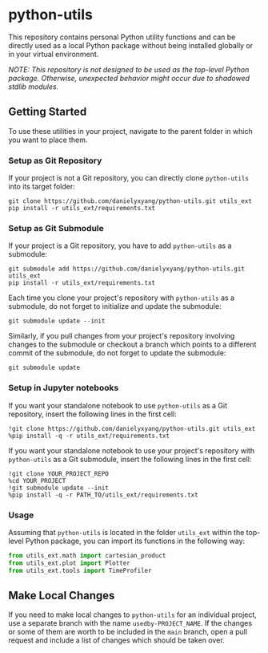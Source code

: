 # python-utils

This repository contains personal Python utility functions and can be directly used as a local Python package without being installed globally or in your virtual environment.

*NOTE: This repository is not designed to be used as the top-level Python package. Otherwise, unexpected behavior might occur due to shadowed stdlib modules.*


## Getting Started

To use these utilities in your project, navigate to the parent folder in which you want to place them.

### Setup as Git Repository
If your project is not a Git repository, you can directly clone `python-utils` into its target folder:
```
git clone https://github.com/danielyxyang/python-utils.git utils_ext
pip install -r utils_ext/requirements.txt
```

### Setup as Git Submodule
If your project is a Git repository, you have to add `python-utils` as a submodule:
```
git submodule add https://github.com/danielyxyang/python-utils.git utils_ext
pip install -r utils_ext/requirements.txt
```
Each time you clone your project's repository with `python-utils` as a submodule, do not forget to initialize and update the submodule:
```
git submodule update --init
```
Similarly, if you pull changes from your project's repository involving changes to the submodule or checkout a branch which points to a different commit of the submodule, do not forget to update the submodule:
```
git submodule update
```

### Setup in Jupyter notebooks
If you want your standalone notebook to use `python-utils` as a Git repository, insert the following lines in the first cell:
```
!git clone https://github.com/danielyxyang/python-utils.git utils_ext
%pip install -q -r utils_ext/requirements.txt
```
If you want your standalone notebook to use your project's repository with `python-utils` as a Git submodule, insert the following lines in the first cell:
```
!git clone YOUR_PROJECT_REPO
%cd YOUR_PROJECT
!git submodule update --init
%pip install -q -r PATH_TO/utils_ext/requirements.txt
```

### Usage
Assuming that `python-utils` is located in the folder `utils_ext` within the top-level Python package, you can import its functions in the following way:
```python
from utils_ext.math import cartesian_product
from utils_ext.plot import Plotter
from utils_ext.tools import TimeProfiler
```

## Make Local Changes

If you need to make local changes to `python-utils` for an individual project, use a separate branch with the name `usedby-PROJECT_NAME`. If the changes or some of them are worth to be included in the `main` branch, open a pull request and include a list of changes which should be taken over.
